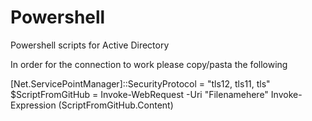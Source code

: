 # Powershell
Powershell scripts for Active Directory

In order for the connection to work please copy/pasta the following

[Net.ServicePointManager]::SecurityProtocol = "tls12, tls11, tls"
$ScriptFromGitHub = Invoke-WebRequest -Uri "Filenamehere"
Invoke-Expression $($ScriptFromGitHub.Content)
